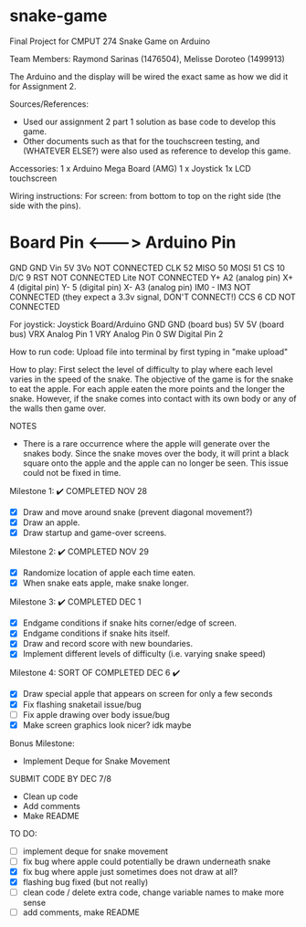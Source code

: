 # snake-game
Final Project for CMPUT 274
Snake Game on Arduino

Team Members: Raymond Sarinas (1476504), Melisse Doroteo (1499913)

The Arduino and the display will be wired the exact same as how we did it
for Assignment 2.

Sources/References:
- Used our assignment 2 part 1 solution as base code to develop this game.
- Other documents such as that for the touchscreen testing, and (WHATEVER ELSE?)
  were also used as reference to develop this game.

Accessories:
1 x Arduino Mega Board (AMG)
1 x Joystick
1x LCD touchscreen

Wiring instructions:
For screen: from bottom to top on the right side (the side with the pins).

Board Pin <---> Arduino Pin
===========================
GND             GND
Vin             5V
3Vo             NOT CONNECTED
CLK             52
MISO            50
MOSI            51
CS              10
D/C             9
RST             NOT CONNECTED
Lite            NOT CONNECTED
Y+              A2 (analog pin)
X+              4  (digital pin)
Y-              5  (digital pin)
X-              A3 (analog pin)
IM0 - IM3       NOT CONNECTED (they expect a 3.3v signal, DON'T CONNECT!)
CCS             6
CD              NOT CONNECTED

For joystick:
Joystick    Board/Arduino
GND        GND (board bus)
5V        5V (board bus)
VRX        Analog Pin 1
VRY        Analog Pin 0
SW        Digital Pin 2

How to run code:
Upload file into terminal by first typing in "make upload"

How to play:
First select the level of difficulty to play where each level varies in the speed of the snake. The objective of the game
is for the snake to eat the apple. For each apple eaten the more points and the longer the snake. However, if the snake comes into contact with its own body or any of the walls then game over.

NOTES
- There is a rare occurrence where the apple will generate over the snakes body. Since the snake moves over the body, it will
print a black square onto the apple and the apple can no longer be seen. This issue could not be fixed in time.


Milestone 1: ✔️ COMPLETED NOV 28
- [x] Draw and move around snake (prevent diagonal movement?)
- [x] Draw an apple.
- [x] Draw startup and game-over screens.

Milestone 2: ✔️ COMPLETED NOV 29
- [x] Randomize location of apple each time eaten.
- [x] When snake eats apple, make snake longer.

Milestone 3: ✔️ COMPLETED DEC 1
- [x] Endgame conditions if snake hits corner/edge of screen.
- [x] Endgame conditions if snake hits itself.
- [x] Draw and record score with new boundaries.
- [x] Implement different levels of difficulty (i.e. varying snake speed)

Milestone 4: SORT OF COMPLETED DEC 6 ✔️
- [x] Draw special apple that appears on screen for only a few seconds
- [x] Fix flashing snaketail issue/bug
- [ ] Fix apple drawing over body issue/bug
- [x] Make screen graphics look nicer? idk maybe

Bonus Milestone:
- Implement Deque for Snake Movement

SUBMIT CODE BY DEC 7/8
- Clean up code
- Add comments
- Make README

TO DO:
- [ ] implement deque for snake movement
- [ ] fix bug where apple could potentially be drawn underneath snake
- [x] fix bug where apple just sometimes does not draw at all?
- [x] flashing bug fixed (but not really)
- [ ] clean code / delete extra code, change variable names to make more sense
- [ ] add comments, make README
